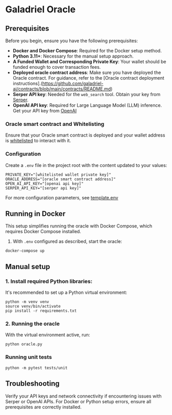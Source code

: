 # Galadriel Oracle

## Prerequisites

Before you begin, ensure you have the following prerequisites:

- **Docker and Docker Compose**: Required for the Docker setup method.
- **Python 3.11+**: Necessary for the manual setup approach.
- **A Funded Wallet and Corresponding Private Key**: Your wallet should be funded enough to cover transaction fees.
- **Deployed oracle contract address**: Make sure you have deployed the Oracle contract. For guidance, refer to the [Oracle contract deployment instructions].(https://github.com/galadriel-ai/contracts/blob/main/contracts/README.md)
- **Serper API key**: Needed for the `web_search` tool. Obtain your key from [Serper](https://serper.dev).
- **OpenAI API key**: Required for Large Language Model (LLM) inference. Get your API key from [OpenAI](https://openai.com)

### Oracle smart contract and Whitelisting

Ensure that your Oracle smart contract is deployed and your wallet address is [whitelisted](https://github.com/galadriel-ai/contracts/blob/main/contracts/README.md#whitelisting-a-wallet-in-the-oracle-contract) to interact with it.


### Configuration

Create a `.env` file in the project root with the content updated to your values:

```plaintext
PRIVATE_KEY="[whitelisted wallet private key]"
ORACLE_ADDRESS="[oracle smart contract address]"
OPEN_AI_API_KEY="[openai api key]"
SERPER_API_KEY="[serper api key]"
```

For more configuration parameters, see [template.env](https://github.com/galadriel-ai/contracts/blob/kresimir/oracle_readme/oracles/template.env)

## Running in Docker

This setup simplifies running the oracle with Docker Compose, which requires Docker Compose installed.

1. With `.env` configured as described, start the oracle:
```shell
docker-compose up
```

## Manual setup

### 1. Install required Python libraries:
It's recommended to set up a Python virtual environment:

```shell
python -m venv venv
source venv/bin/activate
pip install -r requirements.txt
```

### 2.  Running the oracle

With the virtual environment active, run:

```shell
python oracle.py
```

### Running unit tests
```
python -m pytest tests/unit
```

## Troubleshooting

Verify your API keys and network connectivity if encountering issues with Serper or OpenAI APIs. For Docker or Python setup errors, ensure all prerequisites are correctly installed.